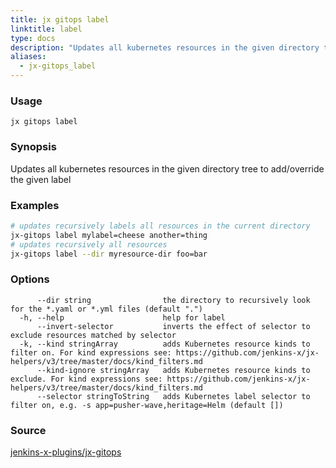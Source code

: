 ```yaml
---
title: jx gitops label
linktitle: label
type: docs
description: "Updates all kubernetes resources in the given directory tree to add/override the given label"
aliases:
  - jx-gitops_label
---
```


### Usage

```
jx gitops label
```

### Synopsis

Updates all kubernetes resources in the given directory tree to add/override the given label

### Examples

  ```bash
  # updates recursively labels all resources in the current directory
  jx-gitops label mylabel=cheese another=thing
  # updates recursively all resources
  jx-gitops label --dir myresource-dir foo=bar

  ```

### Options

```
      --dir string                the directory to recursively look for the *.yaml or *.yml files (default ".")
  -h, --help                      help for label
      --invert-selector           inverts the effect of selector to exclude resources matched by selector
  -k, --kind stringArray          adds Kubernetes resource kinds to filter on. For kind expressions see: https://github.com/jenkins-x/jx-helpers/v3/tree/master/docs/kind_filters.md
      --kind-ignore stringArray   adds Kubernetes resource kinds to exclude. For kind expressions see: https://github.com/jenkins-x/jx-helpers/v3/tree/master/docs/kind_filters.md
      --selector stringToString   adds Kubernetes label selector to filter on, e.g. -s app=pusher-wave,heritage=Helm (default [])
```

### Source

[jenkins-x-plugins/jx-gitops](https://github.com/jenkins-x-plugins/jx-gitops)
